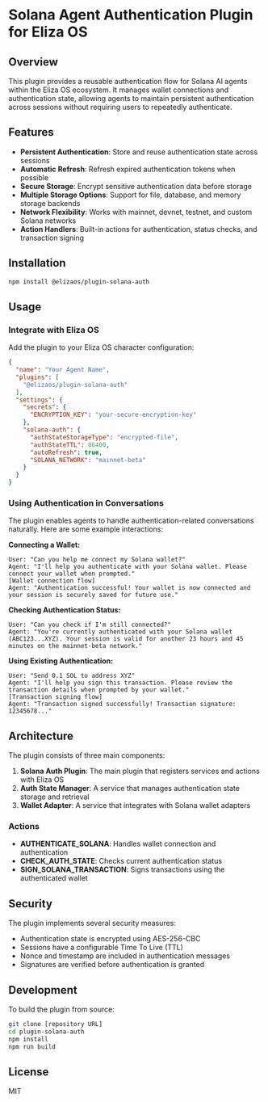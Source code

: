 # Solana Agent Authentication Plugin for Eliza OS

## Overview

This plugin provides a reusable authentication flow for Solana AI agents within the Eliza OS ecosystem. It manages wallet connections and authentication state, allowing agents to maintain persistent authentication across sessions without requiring users to repeatedly authenticate.

## Features

- **Persistent Authentication**: Store and reuse authentication state across sessions
- **Automatic Refresh**: Refresh expired authentication tokens when possible
- **Secure Storage**: Encrypt sensitive authentication data before storage
- **Multiple Storage Options**: Support for file, database, and memory storage backends
- **Network Flexibility**: Works with mainnet, devnet, testnet, and custom Solana networks
- **Action Handlers**: Built-in actions for authentication, status checks, and transaction signing

## Installation

```bash
npm install @elizaos/plugin-solana-auth
```

## Usage

### Integrate with Eliza OS

Add the plugin to your Eliza OS character configuration:

```json
{
  "name": "Your Agent Name",
  "plugins": [
    "@elizaos/plugin-solana-auth"
  ],
  "settings": {
    "secrets": {
      "ENCRYPTION_KEY": "your-secure-encryption-key"
    },
    "solana-auth": {
      "authStateStorageType": "encrypted-file",
      "authStateTTL": 86400,
      "autoRefresh": true,
      "SOLANA_NETWORK": "mainnet-beta"
    }
  }
}
```

### Using Authentication in Conversations

The plugin enables agents to handle authentication-related conversations naturally. Here are some example interactions:

**Connecting a Wallet:**
```
User: "Can you help me connect my Solana wallet?"
Agent: "I'll help you authenticate with your Solana wallet. Please connect your wallet when prompted."
[Wallet connection flow]
Agent: "Authentication successful! Your wallet is now connected and your session is securely saved for future use."
```

**Checking Authentication Status:**
```
User: "Can you check if I'm still connected?"
Agent: "You're currently authenticated with your Solana wallet (ABC123...XYZ). Your session is valid for another 23 hours and 45 minutes on the mainnet-beta network."
```

**Using Existing Authentication:**
```
User: "Send 0.1 SOL to address XYZ"
Agent: "I'll help you sign this transaction. Please review the transaction details when prompted by your wallet."
[Transaction signing flow]
Agent: "Transaction signed successfully! Transaction signature: 12345678..."
```

## Architecture

The plugin consists of three main components:

1. **Solana Auth Plugin**: The main plugin that registers services and actions with Eliza OS
2. **Auth State Manager**: A service that manages authentication state storage and retrieval
3. **Wallet Adapter**: A service that integrates with Solana wallet adapters

### Actions

- **AUTHENTICATE_SOLANA**: Handles wallet connection and authentication
- **CHECK_AUTH_STATE**: Checks current authentication status
- **SIGN_SOLANA_TRANSACTION**: Signs transactions using the authenticated wallet

## Security

The plugin implements several security measures:

- Authentication state is encrypted using AES-256-CBC
- Sessions have a configurable Time To Live (TTL)
- Nonce and timestamp are included in authentication messages
- Signatures are verified before authentication is granted

## Development

To build the plugin from source:

```bash
git clone [repository URL]
cd plugin-solana-auth
npm install
npm run build
```

## License

MIT
